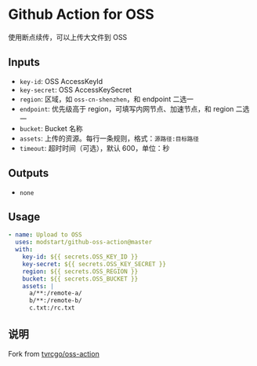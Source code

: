 # Github Action for OSS

使用断点续传，可以上传大文件到 OSS

## Inputs

- `key-id`: OSS AccessKeyId
- `key-secret`: OSS AccessKeySecret
- `region`: 区域，如 `oss-cn-shenzhen`，和 endpoint 二选一
- `endpoint`: 优先级高于 region，可填写内网节点、加速节点，和 region 二选一
- `bucket`: Bucket 名称
- `assets`: 上传的资源。每行一条规则，格式：`源路径:目标路径`
- `timeout`: 超时时间（可选），默认 600，单位：秒

## Outputs

- `none`

## Usage

```yaml
- name: Upload to OSS
  uses: modstart/github-oss-action@master
  with:
    key-id: ${{ secrets.OSS_KEY_ID }}
    key-secret: ${{ secrets.OSS_KEY_SECRET }}
    region: ${{ secrets.OSS_REGION }}
    bucket: ${{ secrets.OSS_BUCKET }}
    assets: |
      a/**:/remote-a/
      b/**:/remote-b/
      c.txt:/rc.txt
```

## 说明

Fork from [tvrcgo/oss-action](https://github.com/tvrcgo/oss-action)
